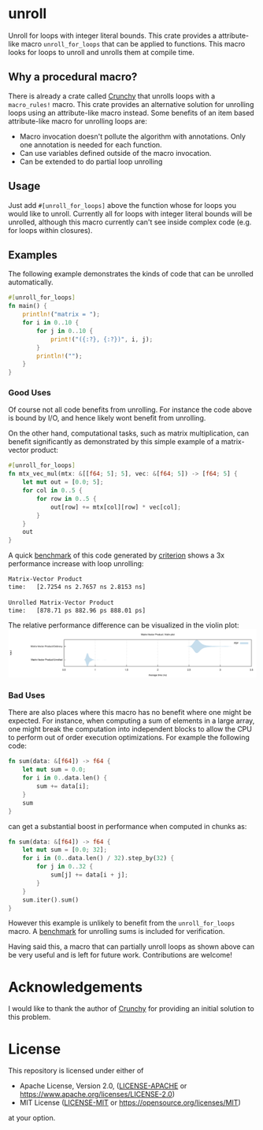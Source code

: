 # unroll

Unroll for loops with integer literal bounds. This crate provides a attribute-like macro
`unroll_for_loops` that can be applied to functions. This macro looks for loops to unroll and
unrolls them at compile time.


## Why a procedural macro?

There is already a crate called [Crunchy](https://github.com/Vurich/crunchy) that unrolls loops with
a `macro_rules!` macro. This crate provides an alternative solution for unrolling loops using an
attribute-like macro instead. Some benefits of an item based attribute-like macro for unrolling
loops are:
  - Macro invocation doesn't pollute the algorithm with annotations. Only one annotation is needed
    for each function.
  - Can use variables defined outside of the macro invocation.
  - Can be extended to do partial loop unrolling


## Usage

Just add `#[unroll_for_loops]` above the function whose for loops you would like to unroll.
Currently all for loops with integer literal bounds will be unrolled, although this macro currently
can't see inside complex code (e.g. for loops within closures).


## Examples

The following example demonstrates the kinds of code that can be unrolled automatically.

```rust
#[unroll_for_loops]
fn main() {
    println!("matrix = ");
    for i in 0..10 {
        for j in 0..10 {
            print!("({:?}, {:?})", i, j);
        }
        println!("");
    }
}
```

### Good Uses

Of course not all code benefits from unrolling. For instance the code above is bound by I/O, and
hence likely wont benefit from unrolling.

On the other hand, computational tasks, such as matrix multiplication, can benefit significantly as
demonstrated by this simple example of a matrix-vector product:

```rust
#[unroll_for_loops]
fn mtx_vec_mul(mtx: &[[f64; 5]; 5], vec: &[f64; 5]) -> [f64; 5] {
    let mut out = [0.0; 5];
    for col in 0..5 {
        for row in 0..5 {
            out[row] += mtx[col][row] * vec[col];
        }
    }
    out
}
```

A quick [benchmark](./benches/matrix_vector_product.rs) of this code generated by
[criterion](https://crates.io/crates/criterion) shows a 3x performance increase with loop unrolling:

```
Matrix-Vector Product
time:   [2.7254 ns 2.7657 ns 2.8153 ns]

Unrolled Matrix-Vector Product
time:   [878.71 ps 882.96 ps 888.01 ps]
```

The relative performance difference can be visualized in the violin plot:
<img src="./img/violin.svg" alt="Violin plot for Matrix-Vector product benchmark">


### Bad Uses

There are also places where this macro has no benefit where one might be expected.
For instance, when computing a sum of elements in a large array, one might break the computation into
independent blocks to allow the CPU to perform out of order execution optimizations. For example the
following code:

```rust
fn sum(data: &[f64]) -> f64 {
    let mut sum = 0.0;
    for i in 0..data.len() {
        sum += data[i];
    }
    sum
}
```

can get a substantial boost in performance when computed in chunks as:

```rust
fn sum(data: &[f64]) -> f64 {
    let mut sum = [0.0; 32];
    for i in (0..data.len() / 32).step_by(32) {
        for j in 0..32 {
            sum[j] += data[i + j];
        }
    }
    sum.iter().sum()
}
```

However this example is unlikely to benefit from the `unroll_for_loops` macro. A
[benchmark](./benches/unroll_sum.rs) for unrolling sums is included for verification.

Having said this, a macro that can partially unroll loops as shown above can be very useful
and is left for future work. Contributions are welcome!


# Acknowledgements

I would like to thank the author of [Crunchy](https://github.com/Vurich/crunchy) for providing an
initial solution to this problem.


# License

This repository is licensed under either of

 * Apache License, Version 2.0, ([LICENSE-APACHE](LICENSE-APACHE) or https://www.apache.org/licenses/LICENSE-2.0)
 * MIT License ([LICENSE-MIT](LICENSE-MIT) or https://opensource.org/licenses/MIT)

at your option.
